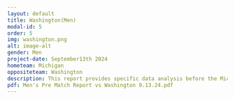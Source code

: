 ```yaml
---
layout: default
title: Washington(Men)
modal-id: 5
order: 5
img: washington.png
alt: image-alt
gender: Men
project-date: September13th 2024
hometeam: Michigan
oppositeteam: Washington
description: This report provides specific data analysis before the Michigan men soccer team and Washington men soccer team.
pdf: Men's Pre Match Report vs Washington 9.13.24.pdf
---
```


